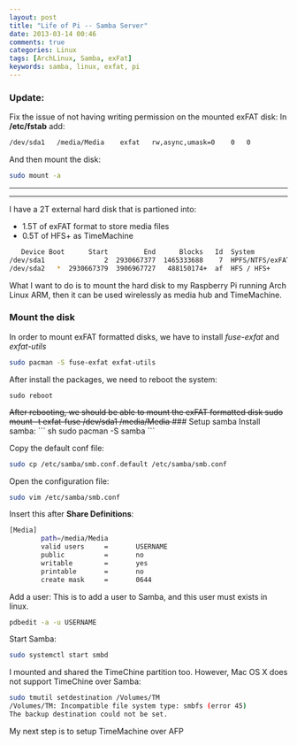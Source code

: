 ```yaml
---
layout: post
title: "Life of Pi -- Samba Server"
date: 2013-03-14 00:46
comments: true
categories: Linux
tags: [ArchLinux, Samba, exFat]
keywords: samba, linux, exfat, pi
---
```


### Update: 
Fix the issue of not having writing permission on the mounted exFAT disk:
In **/etc/fstab** add:
``` sh
/dev/sda1	/media/Media	exfat	rw,async,umask=0	0	0
```
And then mount the disk:
``` sh
sudo mount -a
```

---

---

I have a 2T external hard disk that is partioned into:  
*  1.5T of exFAT format to store media files  
*  0.5T of HFS+ as TimeMachine  
``` sh
   Device Boot      Start         End      Blocks   Id  System
/dev/sda1               2  2930667377  1465333688    7  HPFS/NTFS/exFAT
/dev/sda2   *  2930667379  3906967727   488150174+  af  HFS / HFS+
```

What I want to do is to mount the hard disk to my Raspberry Pi running Arch Linux ARM, then it can be used wirelessly as media hub and TimeMachine.

### Mount the disk
In order to mount exFAT formatted disks, we have to install *fuse-exfat* and *exfat-utils*
``` sh 
sudo pacman -S fuse-exfat exfat-utils
```
<!-- more -->
After install the packages, we need to reboot the system:
```
sudo reboot
```
<del>
After rebooting, we should be able to mount the exFAT formatted disk  
sudo mount -t exfat-fuse /dev/sda1 /media/Media
</del>
### Setup samba
Install samba:
``` sh
sudo pacman -S samba
```

Copy the default conf file:
``` sh
sudo cp /etc/samba/smb.conf.default /etc/samba/smb.conf
```

Open the configuration file:
``` sh
sudo vim /etc/samba/smb.conf
```

Insert this after **Share Definitions**:
``` sh
[Media]
        path=/media/Media
        valid users     =       USERNAME
        public          =       no
        writable        =       yes
        printable       =       no
        create mask     =       0644
```
Add a user: 
This is to add a user to Samba, and this user must exists in linux.
``` sh
pdbedit -a -u USERNAME
```

Start Samba:
``` sh
sudo systemctl start smbd
```

I mounted and shared the TimeChine partition too. However, Mac OS X does not support TimeChine over Samba:
``` sh
sudo tmutil setdestination /Volumes/TM
/Volumes/TM: Incompatible file system type: smbfs (error 45)
The backup destination could not be set.
```

My next step is to setup TimeMachine over AFP